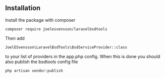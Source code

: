 ## Installation

Install the package with composer

    composer require joelesvensson/laravelbsdtools

Then add

    JoelESvensson\LaravelBsdTools\BsdServiceProvider::class

to your list of providers in the app.php config. When this is done you should also publish the bsdtools config file

    php artisan vendor:publish
